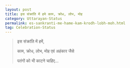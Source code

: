 ```yaml
---
layout: post
title: इस संक्रांति में हमे काम, क्रोध, लोभ, मोह
category: Uttarayan-Status
permalink: es-sankranti-me-hame-kam-krodh-lobh-moh.html
tag: Celebration-Status
---
```

> इस संक्रांति में हमें,
> 
> काम, क्रोध, लोभ, मोह एवं अहंकार जैसे
> 
> पतंगों को भी काटने चाहिए…
